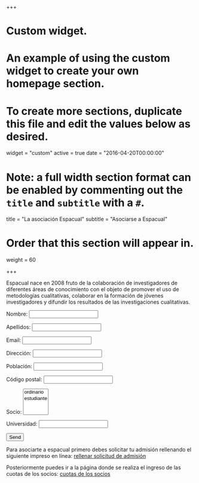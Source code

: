 +++
# Custom widget.
# An example of using the custom widget to create your own homepage section.
# To create more sections, duplicate this file and edit the values below as desired.
widget = "custom"
active = true
date = "2016-04-20T00:00:00"

# Note: a full width section format can be enabled by commenting out the `title` and `subtitle` with a `#`.
title = "La asociación Espacual"
subtitle = "Asociarse a Espacual"

# Order that this section will appear in.
weight = 60

+++

Espacual nace en 2008 fruto de la colaboración de investigadores de diferentes áreas de conocimiento con el objeto de promover el uso de metodologías cualitativas, colaborar en la formación de jóvenes investigadores y difundir los resultados de las investigaciones cualitativas.

<form name="alta" method="POST" netlify>
  <p>
    <label>Nombre: <input type="text" name="nombre" /></label>   
  </p>
  <p>
    <label>Apellidos: <input type="text" name="apellidos" /></label>   
  </p>
  <p>
    <label> Email: <input type="email" name="email" /></label>
  </p>
  <p>
    <label> Dirección: <input type="text" name="direccion" /></label>   
  </p>  
  <p>
    <label> Población: <input type="text" name="poblacion" /></label>   
  </p>  
  <p>
    <label> Código postal: <input type="text" name="cp" /></label>   
  </p>
  <p>
    <label> Socio: <select name="role[]" multiple>
      <option value="Socio ordinario">ordinario</option>
      <option value="Socio estudiante">estudiante</option>
    </select></label>
  </p>
  <p>
    <label> Universidad: <input type="text" name="universidad" /></label>   
  </p>
  <p>
    <button type="submit">Send</button>
  </p>
</form>



Para asociarte a espacual primero debes solicitar tu admisión rellenando el siguiente impreso en línea: [rellenar solicitud de admisión](https://docs.google.com/forms/d/e/1FAIpQLSe5udzvKiKeoLklSMnAgCfdEbeGs4kgbAwEemU3xpdBNDsEsQ/viewform)

Posteriormente puedes ir a la página donde se realiza el ingreso de las cuotas de los socios: [cuotas de los socios](https://espacual.netlify.com/talk/asociate-espacual/)





